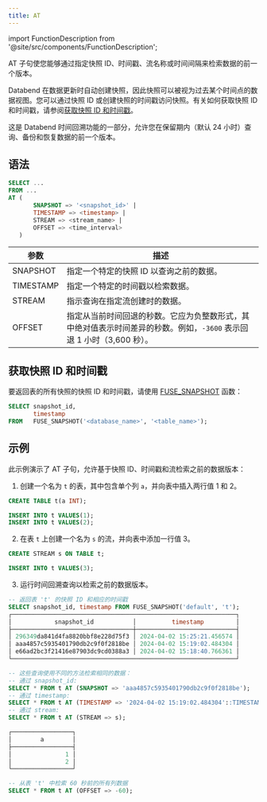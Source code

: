 ```yaml
---
title: AT
---
```

import FunctionDescription from '@site/src/components/FunctionDescription';

<FunctionDescription description="引入或更新: v1.2.410"/>

AT 子句使您能够通过指定快照 ID、时间戳、流名称或时间间隔来检索数据的前一个版本。

Databend 在数据更新时自动创建快照，因此快照可以被视为过去某个时间点的数据视图。您可以通过快照 ID 或创建快照的时间戳访问快照。有关如何获取快照 ID 和时间戳，请参阅[获取快照 ID 和时间戳](#获取快照-id-和时间戳)。

这是 Databend 时间回溯功能的一部分，允许您在保留期内（默认 24 小时）查询、备份和恢复数据的前一个版本。

## 语法

```sql    
SELECT ...
FROM ...
AT (
       SNAPSHOT => '<snapshot_id>' |
       TIMESTAMP => <timestamp> | 
       STREAM => <stream_name> |
       OFFSET => <time_interval> 
   )   
```

| 参数      | 描述                                                                                                                                                                                                                                                                                                      |
|-----------|------------------------------------------------------------------------------------------------------------------------------------------------------------------------------------------------------------------------------------------------------------------------------------------------------------------|
| SNAPSHOT  | 指定一个特定的快照 ID 以查询之前的数据。                                                                                                                                                                                                                                                    |
| TIMESTAMP | 指定一个特定的时间戳以检索数据。                                                                                                                                                                                                                                                          |
| STREAM    | 指示查询在指定流创建时的数据。                                                                                                                                                                                                                                        |
| OFFSET    | 指定从当前时间回退的秒数。它应为负整数形式，其中绝对值表示时间差异的秒数。例如，`-3600` 表示回退 1 小时（3,600 秒）。 |

## 获取快照 ID 和时间戳

要返回表的所有快照的快照 ID 和时间戳，请使用 [FUSE_SNAPSHOT](../../20-sql-functions/16-system-functions/fuse_snapshot.md) 函数：

```sql
SELECT snapshot_id, 
       timestamp 
FROM   FUSE_SNAPSHOT('<database_name>', '<table_name>'); 
```

## 示例

此示例演示了 AT 子句，允许基于快照 ID、时间戳和流检索之前的数据版本：

1. 创建一个名为 `t` 的表，其中包含单个列 `a`，并向表中插入两行值 1 和 2。

```sql
CREATE TABLE t(a INT);

INSERT INTO t VALUES(1);
INSERT INTO t VALUES(2);
```

2. 在表 `t` 上创建一个名为 `s` 的流，并向表中添加一行值 3。

```sql
CREATE STREAM s ON TABLE t;

INSERT INTO t VALUES(3);
```

3. 运行时间回溯查询以检索之前的数据版本。 

```sql
-- 返回表 't' 的快照 ID 和相应的时间戳
SELECT snapshot_id, timestamp FROM FUSE_SNAPSHOT('default', 't');
┌───────────────────────────────────────────────────────────────┐
│            snapshot_id           │          timestamp         │
├──────────────────────────────────┼────────────────────────────┤
│ 296349da841d4fa8820bbf8e228d75f3 │ 2024-04-02 15:25:21.456574 │
│ aaa4857c5935401790db2c9f0f2818be │ 2024-04-02 15:19:02.484304 │
│ e66ad2bc3f21416e87903dc9cd0388a3 │ 2024-04-02 15:18:40.766361 │
└───────────────────────────────────────────────────────────────┘

-- 这些查询使用不同的方法检索相同的数据：
-- 通过 snapshot_id:
SELECT * FROM t AT (SNAPSHOT => 'aaa4857c5935401790db2c9f0f2818be');
-- 通过 timestamp:
SELECT * FROM t AT (TIMESTAMP => '2024-04-02 15:19:02.484304'::TIMESTAMP);
-- 通过 stream:
SELECT * FROM t AT (STREAM => s);

┌─────────────────┐
│        a        │
├─────────────────┤
│               1 │
│               2 │
└─────────────────┘

-- 从表 't' 中检索 60 秒前的所有列数据
SELECT * FROM t AT (OFFSET => -60);
```